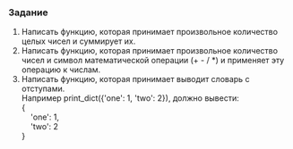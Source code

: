 ### Задание
1. Написать функцию, которая принимает произвольное количество целых чисел и суммирует их.
2. Написать функцию, которая принимает произвольное количество чисел и символ математической операции (+ - / *) и применяет эту операцию к числам.
3. Написать функцию, которая принимает выводит словарь с отступами.  
Например print_dict({'one': 1, 'two': 2}), должно вывести:  
{  
&nbsp;&nbsp;&nbsp;&nbsp;'one': 1,  
&nbsp;&nbsp;&nbsp;&nbsp;'two': 2  
}  
